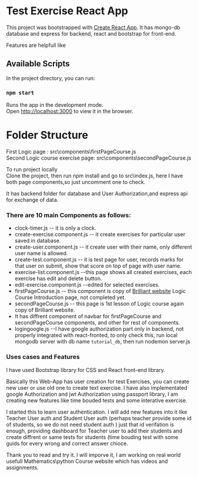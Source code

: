# Test Exercise React App 

This project was bootstrapped with [Create React App](https://github.com/facebook/create-react-app).
It has mongo-db database and express for backend, react and bootstrap for front-end.

Features are helpfull like 
## Available Scripts

In the project directory, you can run:

### `npm start`

Runs the app in the development mode.\
Open [http://localhost:3000](http://localhost:3000) to view it in the browser.


# Folder Structure 
First Logic page : src\components\firstPageCourse.js\
Second Logic course exercise page: src\components\secondPageCourse.js

To run project locally \
Clone the project, then run npm install and go to src\index.js, here I have both page components,so just uncomment one to check.

It has backend folder for database and User Authorization,and express api for exchange of data.
### There are 10 main Components as follows:
* clock-timer.js  -- it is only a clock.
* create-exercise.component.js  -- it create exercises for particular user saved in database.
* create-user.component.js  -- it create user with their name, only different user name is allowed.
* create-test.component.js  -- it is test page for user, records marks for that user on submit, show that score on top of page with user name.
* exercise-list.component.js    --this page shows all created exercises, each exercise has edit and delete button.
* edit-exercise.component.js   --edited for selected exercises.
* firstPageCourse.js          -- this component is copy of [Brilliant website](https://brilliant.org/courses/logic-deduction/) Logic Course Introduction page, not completed yet.
* secondPageCourse.js            -- this page is 1st lesson of Logic course again copy of Brilliant website.
* It has diffrent component of navbar for firstPageCourse and secondPageCourse components, and other for rest of components.
* logingoogle.js  --I have google authorization part only in backend, not properly integrated with react-fronted, to only check this, run local mongodb server with db name `tutorial_db`, then run nodemon server.js  


### Uses cases and Features

I have used Bootstrap library for CSS and React front-end library.

Basically this Web-App has user creation for test Exercises, you can create new user or use old one to create text exercise. I have also implementated google Authorization and jwt Authorization using passport library, I am creating new features like time bouded tests and some interative exercise.

I started this to learn user authentication. I will add new features into it like Teacher User auth and Student User auth (perhaps teacher provide some id of students, so we do not need student auth ) just that id verifation is enough, providing dashboard for Teacher user to add their students and create diffrent or same tests for students (time bouding test with some guids for every wrong and correct answer chioce. 

Thank you to read and try it. I will imporve it, I am working on real world usefull Mathematics\python Course website which has videos and assignments.
